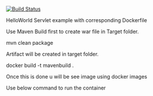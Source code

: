 [![Build Status](https://dev.azure.com/simplilearn/Simplilearn-Azure/_apis/build/status/anujdevopslearn.MavenBuild?branchName=master)](https://dev.azure.com/simplilearn/Simplilearn-Azure/_build/latest?definitionId=2&branchName=master)

HelloWorld Servlet example with corresponding Dockerfile

Use Maven Build first to create war file in Target folder.

mvn clean package

Artifact will be created in target folder.

docker build -t mavenbuild .

Once this is done u will be see image using docker images

Use below command to run the container

